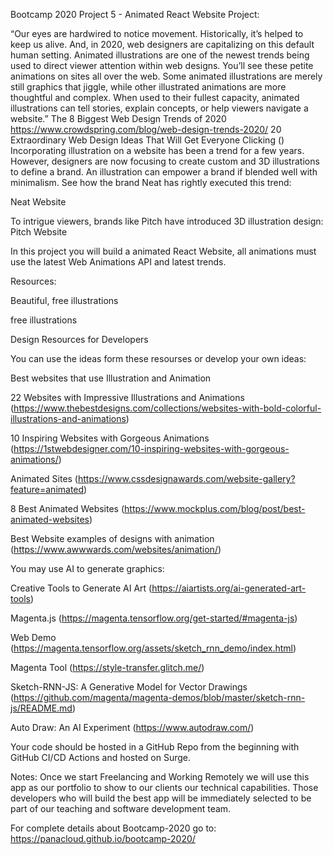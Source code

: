 Bootcamp 2020 Project 5 - Animated React Website Project:

“Our eyes are hardwired to notice movement. Historically, it’s helped to keep us alive. And, in 2020, web designers are capitalizing on this default human setting. Animated illustrations are one of the newest trends being used to direct viewer attention within web designs. You’ll see these petite animations on sites all over the web. Some animated illustrations are merely still graphics that jiggle, while other illustrated animations are more thoughtful and complex. When used to their fullest capacity, animated illustrations can tell stories, explain concepts, or help viewers navigate a website.” The 8 Biggest Web Design Trends of 2020 
https://www.crowdspring.com/blog/web-design-trends-2020/
20 Extraordinary Web Design Ideas That Will Get Everyone Clicking () Incorporating illustration on a website has been a trend for a few years. However, designers are now focusing to create custom and 3D illustrations to define a brand. An illustration can empower a brand if blended well with minimalism. See how the brand Neat has rightly executed this trend:

Neat Website 

To intrigue viewers, brands like Pitch have introduced 3D illustration design: Pitch Website 

In this project you will build a animated React Website, all animations must use the latest Web Animations API and latest trends.

Resources:

Beautiful, free illustrations

free illustrations 

Design Resources for Developers

You can use the ideas form these resourses or develop your own ideas:

Best websites that use Illustration and Animation

22 Websites with Impressive Illustrations and Animations (https://www.thebestdesigns.com/collections/websites-with-bold-colorful-illustrations-and-animations)

10 Inspiring Websites with Gorgeous Animations (https://1stwebdesigner.com/10-inspiring-websites-with-gorgeous-animations/)

Animated Sites (https://www.cssdesignawards.com/website-gallery?feature=animated)

8 Best Animated Websites (https://www.mockplus.com/blog/post/best-animated-websites)

Best Website examples of designs with animation (https://www.awwwards.com/websites/animation/)

You may use AI to generate graphics:

Creative Tools to Generate AI Art (https://aiartists.org/ai-generated-art-tools)

Magenta.js (https://magenta.tensorflow.org/get-started/#magenta-js)

Web Demo (https://magenta.tensorflow.org/assets/sketch_rnn_demo/index.html)

Magenta Tool (https://style-transfer.glitch.me/)

Sketch-RNN-JS: A Generative Model for Vector Drawings (https://github.com/magenta/magenta-demos/blob/master/sketch-rnn-js/README.md)

Auto Draw: An AI Experiment (https://www.autodraw.com/)

Your code should be hosted in a GitHub Repo from the beginning with GitHub CI/CD Actions and hosted on Surge.

Notes:
Once we start Freelancing and Working Remotely we will use this app as our portfolio to show to our clients our technical capabilities.
Those developers who will build the best app will be immediately selected to be part of our teaching and software development team.

For complete details about Bootcamp-2020 go to:
https://panacloud.github.io/bootcamp-2020/